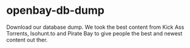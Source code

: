 openbay-db-dump
===============

Download our database dump. We took the best content from Kick Ass Torrents, Isohunt.to and Pirate Bay to give people the best and newest content out ther.
